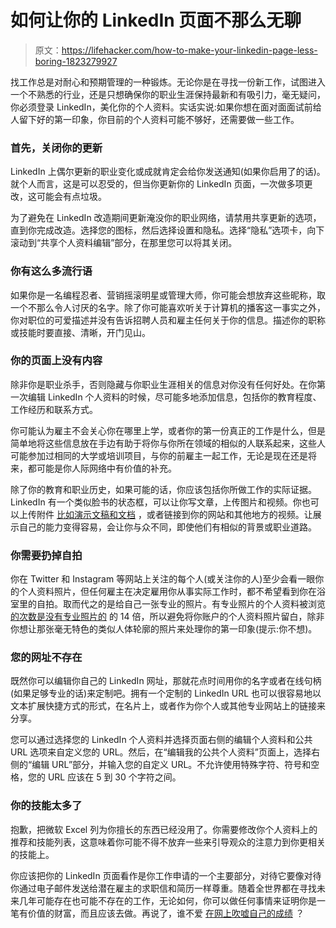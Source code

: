# 如何让你的 LinkedIn 页面不那么无聊

> 原文：<https://lifehacker.com/how-to-make-your-linkedin-page-less-boring-1823279927>

找工作总是对耐心和预期管理的一种锻炼。无论你是在寻找一份新工作，试图进入一个不熟悉的行业，还是只想确保你的职业生涯保持最新和有吸引力，毫无疑问，你必须登录 LinkedIn，美化你的个人资料。实话实说:如果你想在面对面面试前给人留下好的第一印象，你目前的个人资料可能不够好，还需要做一些工作。



### **首先，关闭你的更新**

LinkedIn 上偶尔更新的职业变化或成就肯定会给你发送通知(如果你启用了的话)。就个人而言，这是可以忍受的，但当你更新你的 LinkedIn 页面，一次做多项更改，这可能会有点垃圾。

为了避免在 LinkedIn 改造期间更新淹没你的职业网络，请禁用共享更新的选项，直到你完成改造。选择您的图标，然后选择设置和隐私。选择“隐私”选项卡，向下滚动到“共享个人资料编辑”部分，在那里您可以将其关闭。

### 你有这么多流行语

如果你是一名编程忍者、营销摇滚明星或管理大师，你可能会想放弃这些昵称，取一个不那么令人讨厌的名字。除了你可能喜欢听关于计算机的播客这一事实之外，你对职位的可爱描述并没有告诉招聘人员和雇主任何关于你的信息。描述你的职称或技能时要直接、清晰，开门见山。

### **你的页面上没有内容**

除非你是职业杀手，否则隐藏与你职业生涯相关的信息对你没有任何好处。在你第一次编辑 LinkedIn 个人资料的时候，尽可能多地添加信息，包括你的教育程度、工作经历和联系方式。

你可能认为雇主不会关心你在哪里上学，或者你的第一份真正的工作是什么，但是简单地将这些信息放在手边有助于将你与你所在领域的相似的人联系起来，这些人可能参加过相同的大学或培训项目，与你的前雇主一起工作，无论是现在还是将来，都可能是你人际网络中有价值的补充。

除了你的教育和职业历史，如果可能的话，你应该包括你所做工作的实际证据。LinkedIn 有一个类似脸书的状态框，可以让你写文章，上传图片和视频。你也可以上传附件 [比如演示文稿和文档](https://www.linkedin.com/help/linkedin/answer/34327/supported-providers-and-content-types-for-work-samples-on-your-profile) ，或者链接到你的网站和其他地方的视频。让展示自己的能力变得容易，会让你与众不同，即使他们有相似的背景或职业道路。

### **你需要扔掉自拍**

你在 Twitter 和 Instagram 等网站上关注的每个人(或关注你的人)至少会看一眼你的个人资料照片，但任何雇主在决定雇用你从事实际工作时，都不希望看到你在浴室里的自拍。取而代之的是给自己一张专业的照片。有专业照片的个人资料被浏览 [的次数是没有专业照片的](https://blog.hubspot.com/marketing/linkedin-profile-perfection-cheat-sheet) 的 14 倍，所以避免将你账户的个人资料照片留白，除非你想让那张毫无特色的类似人体轮廓的照片来处理你的第一印象(提示:你不想)。

### **您的网址不存在**

既然你可以编辑你自己的 LinkedIn 网址，那就花点时间用你的名字或者在线句柄(如果足够专业的话)来定制吧。拥有一个定制的 LinkedIn URL 也可以很容易地以文本扩展快捷方式的形式，在名片上，或者作为你个人或其他专业网站上的链接来分享。

您可以通过选择您的 LinkedIn 个人资料并选择页面右侧的编辑个人资料和公共 URL 选项来自定义您的 URL。然后，在“编辑我的公共个人资料”页面上，选择右侧的“编辑 URL”部分，并输入您的自定义 URL。不允许使用特殊字符、符号和空格，您的 URL 应该在 5 到 30 个字符之间。

### 你的技能太多了

抱歉，把微软 Excel 列为你擅长的东西已经没用了。你需要修改你个人资料上的推荐和技能列表，这意味着你可能不得不放弃一些来引导观众的注意力到你更相关的技能上。

你应该把你的 LinkedIn 页面看作是你工作申请的一个主要部分，对待它要像对待你通过电子邮件发送给潜在雇主的求职信和简历一样尊重。随着全世界都在寻找未来几年可能存在也可能不存在的工作，无论如何，你可以做任何事情来证明你是一笔有价值的财富，而且应该去做。再说了，谁不爱 [在网上吹嘘自己的成绩](https://lifehacker.com/the-best-way-to-humblebrag-without-sounding-like-a-jerk-1789746206) ？